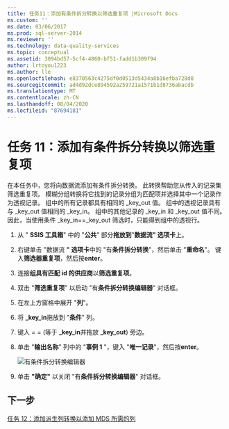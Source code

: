 ```yaml
---
title: 任务11：添加有条件拆分转换以筛选重复项 |Microsoft Docs
ms.custom: ''
ms.date: 03/06/2017
ms.prod: sql-server-2014
ms.reviewer: ''
ms.technology: data-quality-services
ms.topic: conceptual
ms.assetid: 3094bd57-5cf4-4860-bf51-fadd1b309f94
author: lrtoyou1223
ms.author: lle
ms.openlocfilehash: e8370563c4275df0d0513d5434a8b16efba728d0
ms.sourcegitcommit: ad4d92dce894592a259721a1571b1d8736abacdb
ms.translationtype: MT
ms.contentlocale: zh-CN
ms.lasthandoff: 08/04/2020
ms.locfileid: "87694181"
---
```

# <a name="task-11-adding-conditional-split-transform-to-filter-duplicates"></a>任务 11：添加有条件拆分转换以筛选重复项
  在本任务中，您将向数据流添加有条件拆分转换。 此转换帮助您从传入的记录集筛选重复项。 模糊分组转换将它找到的记录分组为匹配项并选择其中一个记录作为透视记录。 组中的所有记录都具有相同的 _key_out 值。 组中的透视记录具有与 _key_out 值相同的 _key_in。 组中的其他记录的 _key_in 和 _key_out 值不同。 因此，当使用条件 _key_in==_key_out 筛选时，只能得到组中的透视行。  
  
1.  从 " **SSIS 工具箱**" 中的 "**公共**" 部分**拖放到**"**数据流" 选项卡**上。  
  
2.  右键单击 "数据流 **" 选项卡**中的 "有**条件拆分转换**"，然后单击 "**重命名**"。 键入**筛选器重复项**，然后按**enter**。  
  
3.  连接**组具有匹配 id 的供应商**以**筛选重复项**。  
  
4.  双击 "**筛选重复项**" 以启动 "有**条件拆分转换编辑器**" 对话框。  
  
5.  在左上方窗格中展开 "**列**"。  
  
6.  将 **_key_in**拖放到 "**条件**" 列。  
  
7.  键入 = = (等于 **_key_in**并拖放 **_key_out**) 旁边。  
  
8.  单击 "**输出名称**" 列中的 "**事例 1** "，键入 "**唯一记录**"，然后按**enter**。  
  
     ![有条件拆分转换编辑器](../../2014/tutorials/media/et-addingconditionalsplittransformtofilterduplicates.jpg "有条件拆分转换编辑器")  
  
9. 单击 **"确定"** 以关闭 "有**条件拆分转换编辑器**" 对话框。  
  
## <a name="next-step"></a>下一步  
 [任务 12：添加派生列转换以添加 MDS 所需的列](../../2014/tutorials/task-12-adding-derived-column-transform-to-add-columns-required-by-mds.md)  
  
  
